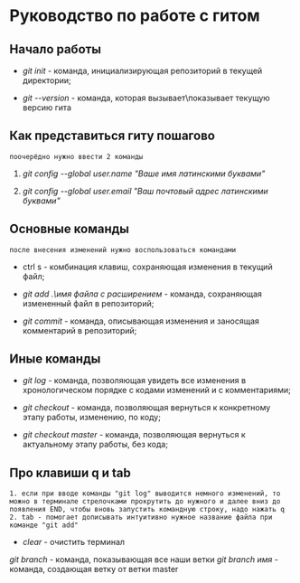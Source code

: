 # Руководство по работе с гитом

## Начало работы

* *git init* - команда, инициализирующая репозиторий в текущей директории;

* *git --version* - команда, которая вызывает\показывает текущую версию гита

## Как представиться гиту пошагово

    поочерёдно нужно ввести 2 команды

1. *git config --global user.name "Ваше имя латинскими буквами"*

2. *git config --global user.email "Ваш почтовый адрес латинскими буквами"*

## Основные команды

    после внесения изменений нужно воспользоваться командами

* ctrl s - комбинация клавиш, сохраняющая изменения в текущий файл;

* *git add .\имя файла с расширением* - команда, сохраняющая измененный файл в репозиторий;

* *git commit* - команда, описывающая изменения и заносящая комментарий в репозиторий;

## Иные команды

* *git log* - команда, позволяющая увидеть все изменения в хронологическом порядке с кодами изменений и с комментариями;

* *git checkout* - команда, позволяющая вернуться к конкретному этапу работы, изменению, по коду;

* *git checkout master* - команда, позволяющая вернуться к актуальному этапу работы, без кода;

## Про клавиши q и tab

    1. если при вводе команды "git log" выводится немного изменений, то можно в терминале стрелочками прокрутить до нужного и далее вниз до появления END, чтобы вновь запустить командную строку, надо нажать q
    2. tab - помогает дописывать интуитивно нужное название файла при команде "git add"

* *clear* - очистить терминал

*git branch* - команда, показывающая все наши ветки
*git branch имя* - команда, создающая ветку от ветки master
